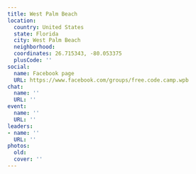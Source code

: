 ```yaml
---
title: West Palm Beach
location:
  country: United States
  state: Florida
  city: West Palm Beach
  neighborhood: 
  coordinates: 26.715343, -80.053375
  plusCode: ''
social:
  name: Facebook page
  URL: https://www.facebook.com/groups/free.code.camp.wpb
chat:
  name: ''
  URL: ''
event:
  name: ''
  URL: ''
leaders:
- name: ''
  URL: ''
photos:
  old: 
  cover: ''
---
```

